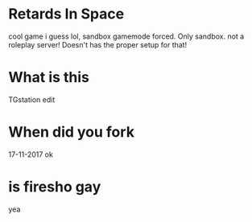 # Retards In Space
cool game i guess lol, sandbox gamemode forced. Only sandbox. not a roleplay server! Doesn't has the proper setup for that!

# What is this
TGstation edit

# When did you fork
17-11-2017
ok

# is firesho gay
yea